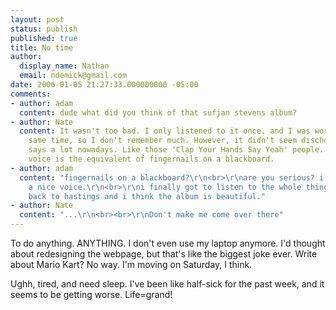 ```yaml
---
layout: post
status: publish
published: true
title: No time
author:
  display_name: Nathan
  email: ndemick@gmail.com
date: 2006-01-05 21:27:33.000000000 -05:00
comments:
- author: adam
  content: dude what did you think of that sufjan stevens album?
- author: Nate
  content: It wasn't too bad. I only listened to it once, and I was working at the
    same time, so I don't remember much. However, it didn't seem dischordant, which
    says a lot nowadays. Like those 'Clap Your Hands Say Yeah' people... that guy's
    voice is the equivalent of fingernails on a blackboard.
- author: adam
  content: "fingernails on a blackboard?\r\n<br>\r\nare you serious? i think he has
    a nice voice.\r\n<br>\r\ni finally got to listen to the whole thing when i drove
    back to hastings and i think the album is beautiful."
- author: Nate
  content: "...\r\n<br><br>\r\nDon't make me come over there"
---
```

To do anything. ANYTHING. I don't even use my laptop anymore. I'd thought about redesigning the webpage, but that's like the biggest joke ever. Write about Mario Kart? No way. I'm moving on Saturday, I think. <p>Ughh, tired, and need sleep. I've been like half-sick for the past week, and it seems to be getting worse. Life=grand!